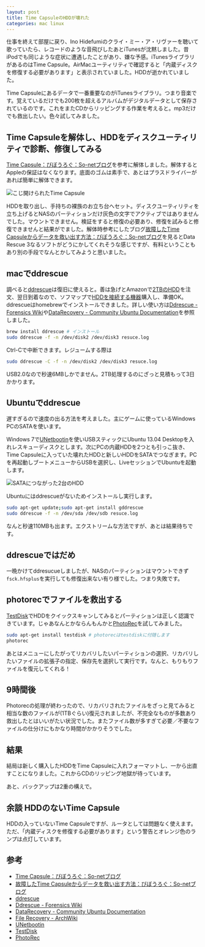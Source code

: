 ```yaml
---
layout: post
title: Time CapsuleのHDDが壊れた
categories: mac linux
---
```

仕事を終えて部屋に戻り、Ino Hidefumiのクライ・ミー・ア・リヴァーを聴いて歌っていたら、レコードのような音飛びしたあとiTunesが沈黙しました。昔iPodでも同じような症状に遭遇したことがあり、嫌な予感。iTunesライブラリがあるのはTime Capsule。AirMacユーティリティで確認すると「内蔵ディスクを修復する必要があります」と表示されていました。HDDが逝かれていました。

Time Capsuleにあるデータで一番重要なのがiTunesライブラリ。つまり音楽です。覚えているだけでも200枚を超えるアルバムがデジタルデータとして保存されているのです。これをまたCDからリッピングする作業を考えると。mp3だけでも救出したい。色々試してみました。

## Time Capsuleを解体し、HDDをディスクユーティリティで診断、修復してみる
[Time Capsule：びぼうろぐ：So-netブログ](http://bibo-log.blog.so-net.ne.jp/archive/c2301125764-1)を参考に解体しました。解体するとAppleの保証はなくなります。底面のゴムは素手で、あとはプラスドライバーがあれば簡単に解体できます。

![こじ開けられたTime Capsule](/images/timecapsule-hdd-crash1.jpg)

HDDを取り出し、手持ちの裸族のお立ち台へセット。ディスクユーティリティを立ち上げるとNASのパーティションだけ灰色の文字でアクティブではありませんでした。マウントできません。検証をすると修復の必要あり、修復を試みると修復できませんと結果がでました。解体時参考にしたブログ[故障したTime Capsuleからデータを救い出す方法：びぼうろぐ：So-netブログ](http://bibo-log.blog.so-net.ne.jp/2010-03-08)を見るとData Rescue 3なるソフトがどうにかしてくれそうな感じですが、有料ということもあり別の手段でなんとかしてみようと思いました。

## macでddrescue
調べると[ddrescue](https://ja.wikipedia.org/wiki/Ddrescue)は復旧に使えると。善は急げとAmazonで<a href="http://www.amazon.co.jp/gp/product/B009KX65YI/ref=as_li_ss_tl?ie=UTF8&camp=247&creative=7399&creativeASIN=B009KX65YI&linkCode=as2&tag=count_0-22">2TBのHDD</a><img src="http://ir-jp.amazon-adsystem.com/e/ir?t=count_0-22&l=as2&o=9&a=B009KX65YI" width="1" height="1" border="0" alt="" style="border:none !important; margin:0px !important;" />を注文、翌日到着なので、ソフマップで<a href="http://www.amazon.co.jp/gp/product/B001K97W56/ref=as_li_ss_tl?ie=UTF8&camp=247&creative=7399&creativeASIN=B001K97W56&linkCode=as2&tag=count_0-22">HDDを接続する機器</a><img src="http://ir-jp.amazon-adsystem.com/e/ir?t=count_0-22&l=as2&o=9&a=B001K97W56" width="1" height="1" border="0" alt="" style="border:none !important; margin:0px !important;" />購入し、準備OK。ddrescueはhomebrewでインストールできました。詳しい使い方は[Ddrescue - Forensics Wiki](http://www.forensicswiki.org/wiki/Ddrescue)や[DataRecovery - Community Ubuntu Documentation](https://help.ubuntu.com/community/DataRecovery)を参照しました。

```bash
brew install ddrescue # インストール
sudo ddrescue -f -n /dev/disk2 /dev/disk3 resuce.log
```

Ctrl-Cで中断できます。レジュームする際は

```bash
sudo ddrescue -C -f -n /dev/disk2 /dev/disk3 resuce.log
```

USB2.0なので秒速6MBしかでません。2TB処理するのにざっと見積もって3日かかります。

## Ubuntuでddrescue
遅すぎるので速度の出る方法を考えました。主にゲームに使っているWindows PCのSATAを使います。

Windows 7で[UNetbootin](http://unetbootin.sourceforge.net/)を使いUSBスティックにUbuntu 13.04 Desktopを入れレスキューディスクとします。次にPCの内蔵HDDを2つとも引っこ抜き、Time Capsuleに入っていた壊れたHDDと新しいHDDをSATAでつなぎます。PCを再起動しブートメニューからUSBを選択し、LiveセッションでUbuntuを起動します。

![SATAにつながった2台のHDD](/images/timecapsule-hdd-crash2.jpg)

Ubuntuにはddrescueがないためインストールし実行します。

```bash
sudo apt-get update;sudo apt-get install gddrescue
sudo ddrescue -f -n /dev/sda /dev/sdb resuce.log
```

なんと秒速110MBも出ます。エクストリームな方法ですが、あとは結果待ちです。

## ddrescueではだめ
一晩かけてddresucueしましたが、NASのパーティションはマウントできず`fsck.hfsplus`を実行しても修復出来ない有り様でした。つまり失敗です。


## photorecでファイルを救出する
[TestDisk](http://www.cgsecurity.org/wiki/TestDisk)でHDDをクイックスキャンしてみるとパーティションは正しく認識できています。じゃあなんとかならんもんかと[PhotoRec](http://www.cgsecurity.org/wiki/PhotoRec)を試してみました。

```bash
sudo apt-get install testdisk # photorecはtestdiskに付随します
photorec
```

あとはメニューにしたがってリカバリしたいパーティションの選択、リカバリしたいファイルの拡張子の指定、保存先を選択して実行です。なんと、もりもりファイルを復元してくれる！

## 9時間後
Photorecの処理が終わったので、リカバリされたファイルをざっと見てみると相当な数のファイルが(1TBぐらい)復元されましたが、不完全なものが多数あり救出したとはいいがたい状況でした。またファイル数が多すぎて必要／不要なファイルの仕分けにもかなり時間がかかりそうでした。

## 結果
結局は新しく購入したHDDをTime Capsuleに入れフォーマットし、一から出直すことになりました。これからCDのリッピング地獄が待っています。

あと、バックアップは2重の構えで。

## 余談 HDDのないTime Capsule
HDDの入っていないTime Capsuleですが、ルータとしては問題なく使えます。ただ、「内蔵ディスクを修復する必要があります」という警告とオレンジ色のランプは点灯しています。

## 参考
* [Time Capsule：びぼうろぐ：So-netブログ](http://bibo-log.blog.so-net.ne.jp/archive/c2301125764-1)
* [故障したTime Capsuleからデータを救い出す方法：びぼうろぐ：So-netブログ](http://bibo-log.blog.so-net.ne.jp/2010-03-08)
* [ddrescue](https://ja.wikipedia.org/wiki/Ddrescue)
* [Ddrescue - Forensics Wiki](http://www.forensicswiki.org/wiki/Ddrescue)
* [DataRecovery - Community Ubuntu Documentation](https://help.ubuntu.com/community/DataRecovery)
* [File Recovery - ArchWiki](https://wiki.archlinux.org/index.php/File_Recovery)
* [UNetbootin](http://unetbootin.sourceforge.net/)
* [TestDisk](http://www.cgsecurity.org/wiki/TestDisk)
* [PhotoRec](http://www.cgsecurity.org/wiki/PhotoRec)
